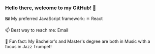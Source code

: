 ### Hello there, welcome to my GitHub! 👋

🖼️ My preferred JavaScript framework: ⚛️ React

<!-- 🛠 I'm currently building: -->

<!-- 📖 I'm currently learning: -->

📫 Best way to reach me: Email

🎺 Fun fact: My Bachelor's and Master's degree are both in Music with a focus in Jazz Trumpet!
